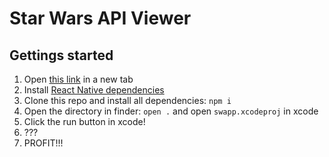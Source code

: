 # Star Wars API Viewer

## Gettings started

1. Open [this link](https://youtu.be/EjMNNpIksaI) in a new tab
2. Install [React Native dependencies](https://facebook.github.io/react-native/docs/getting-started.html)
3. Clone this repo and install all dependencies: `npm i`
4. Open the directory in finder: `open .` and open `swapp.xcodeproj` in xcode
5. Click the run button in xcode! 
6. ???
7. PROFIT!!!
